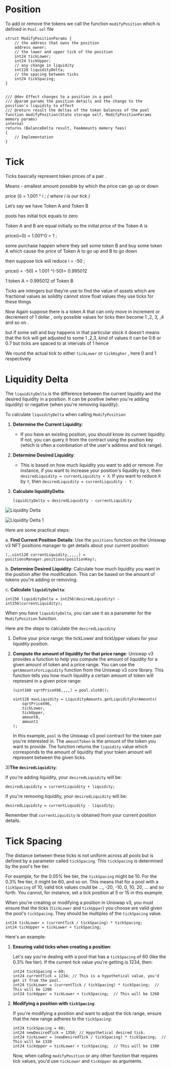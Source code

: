 

# Position
To add or remove the tokens we call the function `modifyPosition` which is defined in `Pool.sol` file


```solidity
struct ModifyPositionParams {
    // the address that owns the position
    address owner;
    // the lower and upper tick of the position
    int24 tickLower;
    int24 tickUpper;
    // any change in liquidity
    int128 liquidityDelta;
    // the spacing between ticks
    int24 tickSpacing;
}


/// @dev Effect changes to a position in a pool
/// @param params the position details and the change to the position's liquidity to effect
/// @return result the deltas of the token balances of the pool
function modifyPosition(State storage self, ModifyPositionParams memory params)
internal
returns (BalanceDelta result, FeeAmounts memory fees)
{
    // Implementation
}
```

# Tick

Ticks basically represent token  prices of a pair .

Means - smallest amount  possible by which the price can go up or down

price (i) = 1.001 ^ i  ; *( where i is our tick )*

Let’s say we have Token A and Token B

pools has initial tick equals to zero

Token A and B are equal initially so the initial price of the Token A is

price(i=0) = 1.001^0 = 1 ;

some purchase happen where they sell some token B and buy some token A which cause the price of Token A to go up and B to go down

then suppose tick will reduce i = -50 ;

price(i = -50) = 1.001 ^(-50)= 0.995012

1 token A = 0.995012 of Token B

Ticks are intergers but they’re use to find the value of assets which are fractional values as solidity cannot store float values they use ticks for these things

Now Again suppose there is a token A that can only move in increment or decrement of  1 dollar , only possible values for ticks then become 1 ,2, 3, ,4 and so on .

but if some sell and buy happens in that particular stock it doesn’t means that the tick will get adjusted to some 1 ,2,3, kind of values it can be 0.6 or 0.7 but ticks are spaced to at intervals of 1 hence

We round the actual tick to either `tickLower` or `tickHigher`  , here 0 and 1 respectively


# Liquidity Delta


The `liquidityDelta` is the difference between the current liquidity and the desired liquidity in a position. It can be positive (when you're adding liquidity) or negative (when you're removing liquidity).

To calculate `liquidityDelta` when calling `ModifyPosition`:

1. **Determine the Current Liquidity**:
    - If you have an existing position, you should know its current liquidity. If not, you can query it from the contract using the position key (which is often a combination of the user's address and tick range).

2. **Determine Desired Liquidity**:
    - This is based on how much liquidity you want to add or remove. For instance, if you want to increase your position's liquidity by `X`, then `desiredLiquidity = currentLiquidity + X`. If you want to reduce it by `Y`, then `desiredLiquidity = currentLiquidity - Y`.

3. **Calculate liquidityDelta**:
   ``` 
   liquidityDelta = desiredLiquidity - currentLiquidity 
   ```
![Liquidity Delta](/images/02_Managing_Position/LiquidityDelta.png)

![Liquidity Delta 1](/images/02_Managing_Position/LiquidityDelta_1.png)


Here are some practical steps:

a. **Find Current Position Details**:
Use the `positions` function on the Uniswap v3 NFT positions manager to get details about your current position:
   ```solidity
   (,,uint128 currentLiquidity,,,,,) = positionsManager.positions(positionKey);
   ```

b. **Determine Desired Liquidity**:
Calculate how much liquidity you want in the position after the modification. This can be based on the amount of tokens you're adding or removing.

c. **Calculate `liquidityDelta`**:
   ```solidity
   int256 liquidityDelta = int256(desiredLiquidity) - int256(currentLiquidity);
   ```

When you have `liquidityDelta`, you can use it as a parameter for the `ModifyPosition` function.


Here are the steps to calculate the `desiredLiquidity`
1) Define your price range: the tickLower and tickUpper values for your liquidity position.
2) **Compute the amount of liquidity for that price range**: Uniswap v3 provides a function to help you compute the amount of liquidity for a given amount of token and a price range. You can use the `getAmountsForLiquidity` function from the Uniswap v3 core library. This function tells you how much liquidity a certain amount of token will represent in a given price range:

    ```solidity
    (uint160 sqrtPriceX96,,,,) = pool.slot0();
    
    uint128 maxLiquidity = LiquidityAmounts.getLiquidityForAmounts(
        sqrtPriceX96,
        tickLower,
        tickUpper,
        amount0,
        amount1
    );
    ```

   In this example, `pool` is the Uniswap v3 pool contract for the token pair you're interested in. The `amountToken` is the amount of the token you want to provide. The function returns the `liquidity` value which corresponds to the amount of liquidity that your token amount will represent between the given ticks.

3)**The `desiredLiquidity`**:

   If you're adding liquidity, your `desiredLiquidity` will be:
   ```solidity
   desiredLiquidity = currentLiquidity + liquidity;
   ```

   If you're removing liquidity, your `desiredLiquidity` will be:
   ```solidity
   desiredLiquidity = currentLiquidity - liquidity;
   ```

   Remember that `currentLiquidity` is obtained from your current position details.

# Tick Spacing
The distance between these ticks is not uniform across all pools but is defined by a parameter called `tickSpacing`. This `tickSpacing` is determined by the pool's fee tier.

For example, for the 0.05% fee tier, the `tickSpacing` might be 10. For the 0.3% fee tier, it might be 60, and so on. This means that for a pool with a `tickSpacing` of 10, valid tick values could be ..., -20, -10, 0, 10, 20, ... and so forth. You cannot, for instance, set a tick position at 5 or 15 in this example.

When you're creating or modifying a position in Uniswap v3, you must ensure that the ticks (`tickLower` and `tickUpper`) you choose are valid given the pool's `tickSpacing`. They should be multiples of the `tickSpacing` value.


```solidity
int24 tickLower = (currentTick / tickSpacing) * tickSpacing;
int24 tickUpper = tickLower + tickSpacing;
```

Here's an example:

1. **Ensuring valid ticks when creating a position**:

   Let's say you're dealing with a pool that has a `tickSpacing` of 60 (like the 0.3% fee tier). If the current tick value you're getting is 1234, then:

   ```solidity
   int24 tickSpacing = 60;
   int24 currentTick = 1234; // This is a hypothetical value, you'd get it from the pool.
   int24 tickLower = (currentTick / tickSpacing) * tickSpacing;  // This will be 1200
   int24 tickUpper = tickLower + tickSpacing;  // This will be 1260
   ```

2. **Modifying a position with `tickSpacing`**:

   If you're modifying a position and want to adjust the tick range, ensure that the new range adheres to the `tickSpacing`:

   ```solidity
   int24 tickSpacing = 60;
   int24 newDesiredTick = 1350; // Hypothetical desired tick.
   int24 tickLower = (newDesiredTick / tickSpacing) * tickSpacing;  // This will be 1320
   int24 tickUpper = tickLower + tickSpacing;  // This will be 1380
   ```

   Now, when calling `modifyPosition` or any other function that requires tick values, you'd use `tickLower` and `tickUpper` as arguments.

